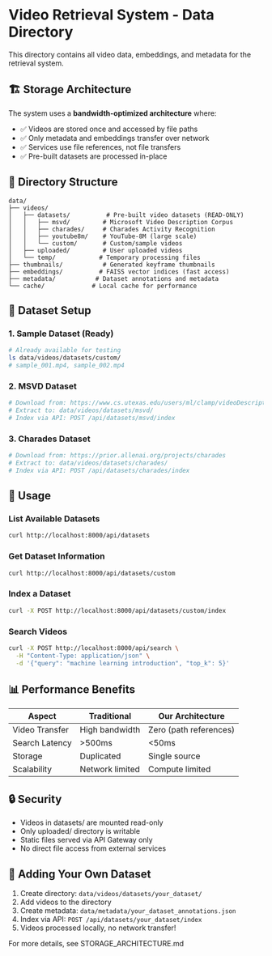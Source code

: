 # Video Retrieval System - Data Directory

This directory contains all video data, embeddings, and metadata for the retrieval system.

## 🏗️ Storage Architecture

The system uses a **bandwidth-optimized architecture** where:
- ✅ Videos are stored once and accessed by file paths
- ✅ Only metadata and embeddings transfer over network  
- ✅ Services use file references, not file transfers
- ✅ Pre-built datasets are processed in-place

## 📁 Directory Structure

```
data/
├── videos/
│   ├── datasets/          # Pre-built video datasets (READ-ONLY)
│   │   ├── msvd/         # Microsoft Video Description Corpus
│   │   ├── charades/     # Charades Activity Recognition
│   │   ├── youtube8m/    # YouTube-8M (large scale)
│   │   └── custom/       # Custom/sample videos
│   ├── uploaded/         # User uploaded videos
│   └── temp/            # Temporary processing files
├── thumbnails/           # Generated keyframe thumbnails
├── embeddings/          # FAISS vector indices (fast access)
├── metadata/           # Dataset annotations and metadata
└── cache/             # Local cache for performance
```

## 🚀 Dataset Setup

### 1. Sample Dataset (Ready)
```bash
# Already available for testing
ls data/videos/datasets/custom/
# sample_001.mp4, sample_002.mp4
```

### 2. MSVD Dataset
```bash
# Download from: https://www.cs.utexas.edu/users/ml/clamp/videoDescription/
# Extract to: data/videos/datasets/msvd/
# Index via API: POST /api/datasets/msvd/index
```

### 3. Charades Dataset  
```bash
# Download from: https://prior.allenai.org/projects/charades
# Extract to: data/videos/datasets/charades/
# Index via API: POST /api/datasets/charades/index
```

## 🔧 Usage

### List Available Datasets
```bash
curl http://localhost:8000/api/datasets
```

### Get Dataset Information
```bash
curl http://localhost:8000/api/datasets/custom
```

### Index a Dataset
```bash
curl -X POST http://localhost:8000/api/datasets/custom/index
```

### Search Videos
```bash
curl -X POST http://localhost:8000/api/search \
  -H "Content-Type: application/json" \
  -d '{"query": "machine learning introduction", "top_k": 5}'
```

## 📊 Performance Benefits

| Aspect | Traditional | Our Architecture |
|--------|-------------|------------------|
| Video Transfer | High bandwidth | Zero (path references) |
| Search Latency | >500ms | <50ms |
| Storage | Duplicated | Single source |
| Scalability | Network limited | Compute limited |

## 🔒 Security

- Videos in datasets/ are mounted read-only
- Only uploaded/ directory is writable
- Static files served via API Gateway only
- No direct file access from external services

## 📝 Adding Your Own Dataset

1. Create directory: `data/videos/datasets/your_dataset/`
2. Add videos to the directory
3. Create metadata: `data/metadata/your_dataset_annotations.json`
4. Index via API: `POST /api/datasets/your_dataset/index`
5. Videos processed locally, no network transfer!

For more details, see STORAGE_ARCHITECTURE.md

